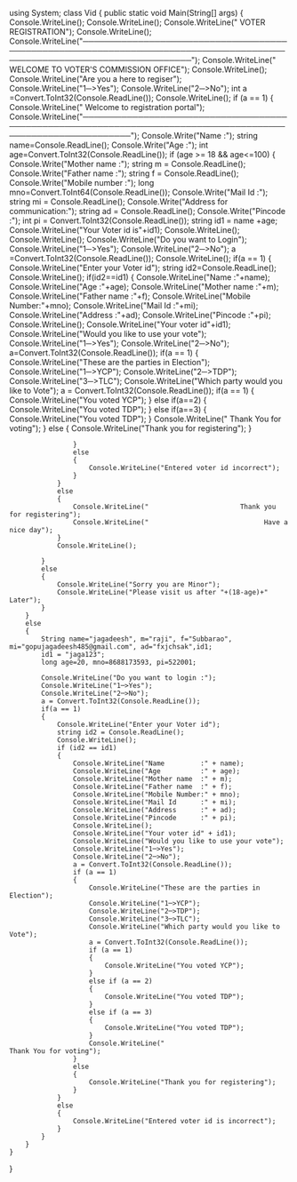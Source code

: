 using System;
class Vid
{
    public static void Main(String[] args)
    {
        Console.WriteLine();
        Console.WriteLine();
        Console.WriteLine("                                             VOTER REGISTRATION");
        Console.WriteLine();
        Console.WriteLine("────────────────────────────────────────────────────────────────────────────────────────────────────────────────────────");
        Console.WriteLine("                                 WELCOME TO VOTER'S COMMISSION OFFICE");
        Console.WriteLine();
        Console.WriteLine("Are you a here to regiser");
        Console.WriteLine("1─>Yes");
        Console.WriteLine("2─>No");
        int a =Convert.ToInt32(Console.ReadLine());
        Console.WriteLine();
        if (a == 1)
        {
            Console.WriteLine("                                         Welcome to registration portal");
            Console.WriteLine("─────────────────────────────────────────────────────────────────────────────────────────────────────────────");
            Console.Write("Name     :");
            string name=Console.ReadLine();
            Console.Write("Age      :");
            int age=Convert.ToInt32(Console.ReadLine());
            if (age >= 18 && age<=100)
            {
                Console.Write("Mother name :");
                string m = Console.ReadLine();
                Console.Write("Father name :");
                string f = Console.ReadLine();
                Console.Write("Mobile number :");
                long mno=Convert.ToInt64(Console.ReadLine());
                Console.Write("Mail Id :");
                string mi = Console.ReadLine();
                Console.Write("Address for communication:");
                string ad = Console.ReadLine();
                Console.Write("Pincode :");
                int pi = Convert.ToInt32(Console.ReadLine());
                string id1 = name +age;
                Console.WriteLine("Your Voter id is"+id1);
                Console.WriteLine();
                Console.WriteLine();
                Console.WriteLine("Do you want to Login");
                Console.WriteLine("1─>Yes");
                Console.WriteLine("2─>No");
                a =Convert.ToInt32(Console.ReadLine());
                Console.WriteLine();
                if(a == 1)
                {
                    Console.WriteLine("Enter your Voter id");
                    string id2=Console.ReadLine();
                    Console.WriteLine();
                    if(id2==id1)
                    {
                        Console.WriteLine("Name         :"+name); 
                        Console.WriteLine("Age          :"+age); 
                        Console.WriteLine("Mother name  :"+m); 
                        Console.WriteLine("Father name  :"+f); 
                        Console.WriteLine("Mobile Number:"+mno);
                        Console.WriteLine("Mail Id      :"+mi);
                        Console.WriteLine("Address      :"+ad);
                        Console.WriteLine("Pincode      :"+pi);
                        Console.WriteLine();
                        Console.WriteLine("Your voter id"+id1);
                        Console.WriteLine("Would you like to use your vote");
                        Console.WriteLine("1─>Yes");
                        Console.WriteLine("2─>No");
                        a=Convert.ToInt32(Console.ReadLine());
                        if(a == 1)
                        {
                            Console.WriteLine("These are the parties in Election");
                            Console.WriteLine("1─>YCP");
                            Console.WriteLine("2─>TDP");
                            Console.WriteLine("3─>TLC");
                            Console.WriteLine("Which party would you like to Vote");
                            a = Convert.ToInt32(Console.ReadLine());
                            if(a == 1)
                            {
                                Console.WriteLine("You voted YCP");
                            }
                            else if(a==2)
                            {
                                Console.WriteLine("You voted TDP");
                            }
                            else if(a==3)
                            {
                                Console.WriteLine("You voted TDP");
                            }
                            Console.WriteLine("                                 Thank You for voting");
                        }
                        else
                        {
                            Console.WriteLine("Thank you for registering");
                        }

                    }
                    else
                    {
                        Console.WriteLine("Entered voter id incorrect");
                    }
                }
                else
                {
                    Console.WriteLine("                       Thank you for registering");
                    Console.WriteLine("                             Have a nice day");
                }
                Console.WriteLine();

            }
            else
            {
                Console.WriteLine("Sorry you are Minor");
                Console.WriteLine("Please visit us after "+(18-age)+" Later");
            }
        }
        else
        {
            String name="jagadeesh", m="raji", f="Subbarao", mi="gopujagadeesh485@gmail.com", ad="fxjchsak",id1;
            id1 = "jaga123";
            long age=20, mno=8688173593, pi=522001;

            Console.WriteLine("Do you want to login :");
            Console.WriteLine("1─>Yes");
            Console.WriteLine("2─>No");
            a = Convert.ToInt32(Console.ReadLine());
            if(a == 1)
            {
                Console.WriteLine("Enter your Voter id");
                string id2 = Console.ReadLine();
                Console.WriteLine();
                if (id2 == id1)
                {
                    Console.WriteLine("Name         :" + name);
                    Console.WriteLine("Age          :" + age);
                    Console.WriteLine("Mother name  :" + m);
                    Console.WriteLine("Father name  :" + f);
                    Console.WriteLine("Mobile Number:" + mno);
                    Console.WriteLine("Mail Id      :" + mi);
                    Console.WriteLine("Address      :" + ad);
                    Console.WriteLine("Pincode      :" + pi);
                    Console.WriteLine();
                    Console.WriteLine("Your voter id" + id1);
                    Console.WriteLine("Would you like to use your vote");
                    Console.WriteLine("1─>Yes");
                    Console.WriteLine("2─>No");
                    a = Convert.ToInt32(Console.ReadLine());
                    if (a == 1)
                    {
                        Console.WriteLine("These are the parties in Election");
                        Console.WriteLine("1─>YCP");
                        Console.WriteLine("2─>TDP");
                        Console.WriteLine("3─>TLC");
                        Console.WriteLine("Which party would you like to Vote");
                        a = Convert.ToInt32(Console.ReadLine());
                        if (a == 1)
                        {
                            Console.WriteLine("You voted YCP");
                        }
                        else if (a == 2)
                        {
                            Console.WriteLine("You voted TDP");
                        }
                        else if (a == 3)
                        {
                            Console.WriteLine("You voted TDP");
                        }
                        Console.WriteLine("                                 Thank You for voting");
                    }
                    else
                    {
                        Console.WriteLine("Thank you for registering");
                    }
                }
                else
                {
                    Console.WriteLine("Entered voter id is incorrect");
                }
            }
        }
    }
}
